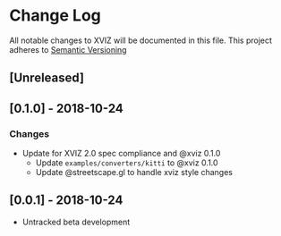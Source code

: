 # Change Log

All notable changes to XVIZ will be documented in this file.
This project adheres to [Semantic Versioning](http://semver.org/spec/v2.0.0.html)

## [Unreleased]

## [0.1.0] - 2018-10-24
### Changes
- Update for XVIZ 2.0 spec compliance and @xviz 0.1.0
  - Update `examples/converters/kitti` to @xviz 0.1.0
  - Update @streetscape.gl to handle xviz style changes

## [0.0.1] - 2018-10-24
- Untracked beta development
